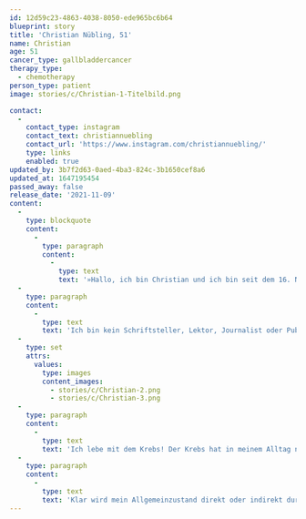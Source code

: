 ```yaml
---
id: 12d59c23-4863-4038-8050-ede965bc6b64
blueprint: story
title: 'Christian Nübling, 51'
name: Christian
age: 51
cancer_type: gallbladdercancer
therapy_type:
  - chemotherapy
person_type: patient
image: stories/c/Christian-1-Titelbild.png

contact:
  -
    contact_type: instagram
    contact_text: christiannuebling
    contact_url: 'https://www.instagram.com/christiannuebling/'
    type: links
    enabled: true
updated_by: 3b7f2d63-0aed-4ba3-824c-3b1650cef8a6
updated_at: 1647195454
passed_away: false
release_date: '2021-11-09'
content:
  -
    type: blockquote
    content:
      -
        type: paragraph
        content:
          -
            type: text
            text: '»Hallo, ich bin Christian und ich bin seit dem 16. November 2020 Krebspatient. Ich bin außerdem Blogger und schreibe, was mir in den Sinn kommt. Mit Leidenschaft teile ich Ideen, die dabei helfen, den Alltag mit Krebs mit größtmöglicher Lebensfreude zu bewältigen.'
  -
    type: paragraph
    content:
      -
        type: text
        text: 'Ich bin kein Schriftsteller, Lektor, Journalist oder Publizist, habe keinerlei Erfahrung in dem was ich gerade tue – aber ich mache es einfach! Aktuell schreibe ich an einem Buch über mich und meinen Krebs. Mein Ziel: Mit meiner Gesundung möchte ich das Buch veröffentlichen und einer breiten Leserschaft zur Verfügung stellen. Ich möchte anderen Mut machen, mit der Überzeugung an die eigenen Selbstheilungskräfte und mit Liebe, schwierige Lebenssituationen zu meistern.'
  -
    type: set
    attrs:
      values:
        type: images
        content_images:
          - stories/c/Christian-2.png
          - stories/c/Christian-3.png
  -
    type: paragraph
    content:
      -
        type: text
        text: 'Ich lebe mit dem Krebs! Der Krebs hat in meinem Alltag nicht die Oberhand und bestimmt auch weder mein Aktivitätsniveau, noch Gefühle oder mein seelisches Wohlbefinden oder Gleichgewicht. Und das trotz meiner Nebenwirkungen – wie axonale Polyneuropathie, Konzentrations- und Gedächtnisschwäche, Verstopfung, Wortfindungsstörungen –, meiner bestehenden Arbeitsunfähigkeit, einer negativen schulmedizinischen Prognose, unklaren Spätfolgen meiner bisherigen 21 Chemotherapien, einem seit zwei Jahren fehlenden Urlaub mit meiner Frau und einem geringeren Fleischkonsum, obwohl ich Liebhaber von Barbecue bin.'
  -
    type: paragraph
    content:
      -
        type: text
        text: 'Klar wird mein Allgemeinzustand direkt oder indirekt durch den Krebs bestimmt. Aber der Schlüssel zu einer hohen Lebensqualität ist die Einstellung zu meiner Krankheit und zu meinem neuen Leben. Das Leben mit dem Krebs ist jetzt besser und schlechter. Beides! An alle Krebskranken: ›Never Give Up!‹«'
---
```

